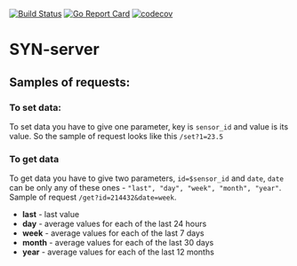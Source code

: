 [![Build Status](https://travis-ci.com/syn-inc/server.svg?branch=master)](https://travis-ci.com/syn-inc/server)
[![Go Report Card](https://goreportcard.com/badge/github.com/syn-inc/server)](https://goreportcard.com/report/github.com/syn-inc/server)
[![codecov](https://codecov.io/gh/syn-inc/server/branch/master/graph/badge.svg)](https://codecov.io/gh/syn-inc/server)

# SYN-server
## Samples of requests:
### To set data:
To set data you have to give one parameter, key is `sensor_id` and value is its value. So the sample of request looks like this `/set?1=23.5`
### To get data
To get data you have to give two parameters, `id=$sensor_id` and `date`, `date` can be only any of these ones - `"last", "day", "week", "month", "year"`. Sample of request `/get?id=214432&date=week`.
- **last** - last value
- **day** - average values for each of the last 24 hours
- **week** - average values for each of the last 7 days
- **month** - average values for each of the last 30 days
- **year** - average values for each of the last 12 months
